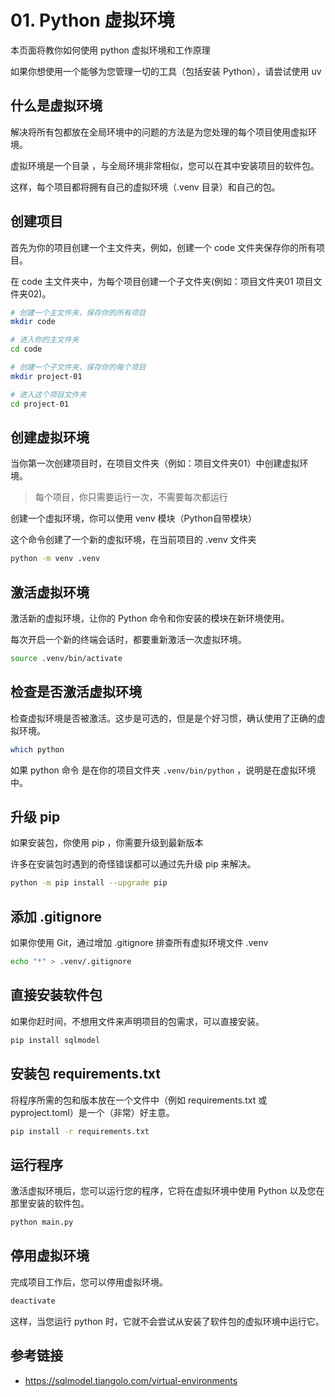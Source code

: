 # 01. Python 虚拟环境

本页面将教你如何使用 python 虚拟环境和工作原理

如果你想使用一个能够为您管理一切的工具（包括安装 Python），请尝试使用 uv

## 什么是虚拟环境

解决将所有包都放在全局环境中的问题的方法是为您处理的每个项目使用虚拟环境。

虚拟环境是一个目录 ，与全局环境非常相似，您可以在其中安装项目的软件包。

这样，每个项目都将拥有自己的虚拟环境（.venv 目录）和自己的包。

## 创建项目

首先为你的项目创建一个主文件夹，例如，创建一个 code 文件夹保存你的所有项目。

在 code 主文件夹中，为每个项目创建一个子文件夹(例如：项目文件夹01 项目文件夹02)。

```bash
# 创建一个主文件夹，保存你的所有项目
mkdir code

# 进入你的主文件夹
cd code

# 创建一个子文件夹，保存你的每个项目
mkdir project-01

# 进入这个项目文件夹
cd project-01
```

## 创建虚拟环境

当你第一次创建项目时，在项目文件夹（例如：项目文件夹01）中创建虚拟环境。

> 每个项目，你只需要运行一次，不需要每次都运行

创建一个虚拟环境，你可以使用 venv 模块（Python自带模块）

这个命令创建了一个新的虚拟环境，在当前项目的 .venv 文件夹

```bash
python -m venv .venv
```

## 激活虚拟环境

激活新的虚拟环境，让你的 Python 命令和你安装的模块在新环境使用。

每次开启一个新的终端会话时，都要重新激活一次虚拟环境。

```bash
source .venv/bin/activate
```

## 检查是否激活虚拟环境

检查虚拟环境是否被激活。这步是可选的，但是是个好习惯，确认使用了正确的虚拟环境。

```bash
which python
```

如果 python 命令 是在你的项目文件夹 `.venv/bin/python` ，说明是在虚拟环境中。

## 升级 pip

如果安装包，你使用 pip ，你需要升级到最新版本

许多在安装包时遇到的奇怪错误都可以通过先升级 pip 来解决。

```bash
python -m pip install --upgrade pip
```

## 添加 .gitignore

如果你使用 Git，通过增加 .gitignore 排查所有虚拟环境文件 .venv

```bash
echo "*" > .venv/.gitignore
```

## 直接安装软件包

如果你赶时间，不想用文件来声明项目的包需求，可以直接安装。

```bash
pip install sqlmodel
```

## 安装包 requirements.txt

将程序所需的包和版本放在一个文件中（例如 requirements.txt 或 pyproject.toml）是一个（非常）好主意。

```bash
pip install -r requirements.txt
```

## 运行程序

激活虚拟环境后，您可以运行您的程序，它将在虚拟环境中使用 Python 以及您在那里安装的软件包。

```bash
python main.py
```

## 停用虚拟环境

完成项目工作后，您可以停用虚拟环境。

```bash
deactivate
```

这样，当您运行 python 时，它就不会尝试从安装了软件包的虚拟环境中运行它。


## 参考链接

- https://sqlmodel.tiangolo.com/virtual-environments
